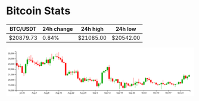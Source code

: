 # Bitcoin Stats

BTC/USDT|24h change|24h high|24h low|
|---|---|---|---|
|$20879.73|0.84%|$21085.00|$20542.00|

<img src="./chart.svg">
